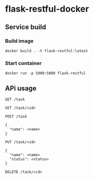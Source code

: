 # flask-restful-docker

## Service build

### Build image

    docker build . -t flask-restful:latest

### Start container

    docker run -p 5000:5000 flask-restful

## APi usage

`GET /task`

`GET /task/<id>`

`POST /task`

    {
      "name": <name>
    }

`PUT /task/<id>`

    {
      "name": <name>
      "status": <status>
    }

`DELETE /task/<id>`
